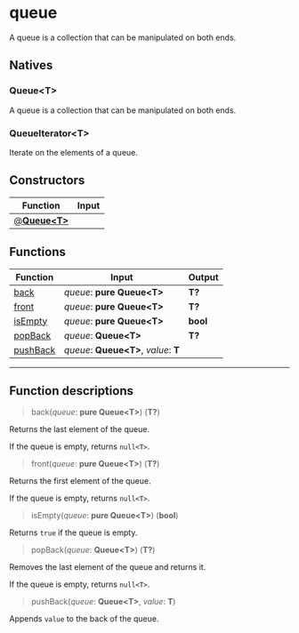 # queue

A queue is a collection that can be manipulated on both ends.
## Natives
### Queue\<T>
A queue is a collection that can be manipulated on both ends.
### QueueIterator\<T>
Iterate on the elements of a queue.
## Constructors
|Function|Input|
|-|-|
|[@**Queue\<T>**](#ctor_0)||
## Functions
|Function|Input|Output|
|-|-|-|
|[back](#func_0)|*queue*: **pure Queue\<T>**|**T?**|
|[front](#func_1)|*queue*: **pure Queue\<T>**|**T?**|
|[isEmpty](#func_2)|*queue*: **pure Queue\<T>**|**bool**|
|[popBack](#func_3)|*queue*: **Queue\<T>**|**T?**|
|[pushBack](#func_4)|*queue*: **Queue\<T>**, *value*: **T**||


***
## Function descriptions

<a id="func_0"></a>
> back(*queue*: **pure Queue\<T>**) (**T?**)

Returns the last element of the queue.

If the queue is empty, returns `null<T>`.

<a id="func_1"></a>
> front(*queue*: **pure Queue\<T>**) (**T?**)

Returns the first element of the queue.

If the queue is empty, returns `null<T>`.

<a id="func_2"></a>
> isEmpty(*queue*: **pure Queue\<T>**) (**bool**)

Returns `true` if the queue is empty.

<a id="func_3"></a>
> popBack(*queue*: **Queue\<T>**) (**T?**)

Removes the last element of the queue and returns it.

If the queue is empty, returns `null<T>`.

<a id="func_4"></a>
> pushBack(*queue*: **Queue\<T>**, *value*: **T**)

Appends `value` to the back of the queue.

